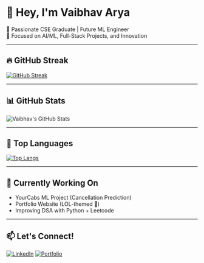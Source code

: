# 👋 Hey, I'm Vaibhav Arya

🚀 Passionate CSE Graduate | Future ML Engineer  
🎯 Focused on AI/ML, Full-Stack Projects, and Innovation  

---

## 🔥 GitHub Streak

[![GitHub Streak](https://streak-stats.demolab.com?user=XVaibhavXAryaX&theme=aura-dark)](https://git.io/streak-stats)

---

## 📊 GitHub Stats

![Vaibhav's GitHub Stats](https://github-readme-stats.vercel.app/api?username=XVaibhavXAryaX&show_icons=true&theme=tokyonight)

---

## 📌 Top Languages

[![Top Langs](https://github-readme-stats.vercel.app/api/top-langs/?username=XVaibhavXAryaX&layout=compact&theme=radical)](https://github.com/XVaibhavXAryaX)

---

## 🧠 Currently Working On
- YourCabs ML Project (Cancellation Prediction)
- Portfolio Website (LOL-themed 🤖)
- Improving DSA with Python + Leetcode

---

## 📫 Let's Connect!
[![LinkedIn](https://img.shields.io/badge/LinkedIn-blue?logo=linkedin&logoColor=white)](https://www.linkedin.com/in/vaibhav-arya-ai/)
[![Portfolio](https://img.shields.io/badge/Portfolio-black?logo=github&logoColor=white)](https://xvaibhavxaryax.github.io/Portfolio/)


